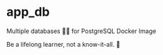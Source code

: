 # app_db

Multiple databases 🐳🐳 for PostgreSQL Docker Image


<!-- INSPIRATIONAL_QUOTE_START -->
Be a lifelong learner, not a know-it-all.
🐶
<!-- INSPIRATIONAL_QUOTE_END -->
